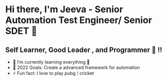 # Hi there, I'm Jeeva - Senior Automation Test Engineer/ Senior SDET 👋 



## Self Learner, Good Leader , and Programmer 👋 !!

- 🌱 I’m currently learning everything 🤣
- 🥅 2022 Goals: Create a advanced framework for automation 
- ⚡ Fun fact: I love to play pubg / cricket
